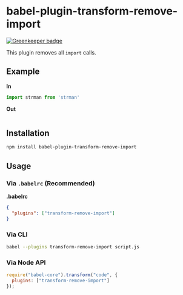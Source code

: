 # babel-plugin-transform-remove-import

[![Greenkeeper badge](https://badges.greenkeeper.io/dleitee/babel-plugin-transform-remove-import.svg)](https://greenkeeper.io/)

This plugin removes all `import` calls.

## Example

**In**

```javascript
import strman from 'strman'
```

**Out**

```javascript
```

## Installation

```sh
npm install babel-plugin-transform-remove-import
```

## Usage

### Via `.babelrc` (Recommended)

**.babelrc**

```json
{
  "plugins": ["transform-remove-import"]
}
```

### Via CLI

```sh
babel --plugins transform-remove-import script.js
```

### Via Node API

```javascript
require("babel-core").transform("code", {
  plugins: ["transform-remove-import"]
});
```
